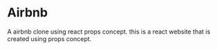 # Airbnb
A airbnb clone using react props concept.
this is a react website that is created using props concept.
